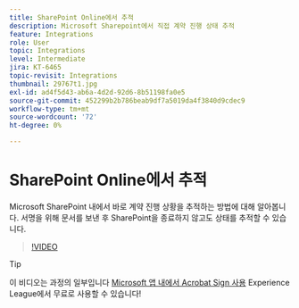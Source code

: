 ```yaml
---
title: SharePoint Online에서 추적
description: Microsoft Sharepoint에서 직접 계약 진행 상태 추적
feature: Integrations
role: User
topic: Integrations
level: Intermediate
jira: KT-6465
topic-revisit: Integrations
thumbnail: 29767t1.jpg
exl-id: ad4f5d43-ab6a-4d2d-92d6-8b51198fa0e5
source-git-commit: 452299b2b786beab9df7a5019da4f3840d9cdec9
workflow-type: tm+mt
source-wordcount: '72'
ht-degree: 0%

---
```


# SharePoint Online에서 추적

Microsoft SharePoint 내에서 바로 계약 진행 상황을 추적하는 방법에 대해 알아봅니다. 서명을 위해 문서를 보낸 후 SharePoint을 종료하지 않고도 상태를 추적할 수 있습니다.

>[!VIDEO](https://video.tv.adobe.com/v/29767t1?quality=12&learn=on&hidetitle=true)

>[!TIP]
>
>이 비디오는 과정의 일부입니다 [Microsoft 앱 내에서 Acrobat Sign 사용](https://experienceleague.adobe.com/?recommended=Sign-U-1-2020.2) Experience League에서 무료로 사용할 수 있습니다!
